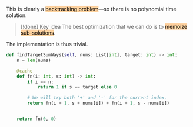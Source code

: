 This is clearly a <mark style="background: #FFB86CA6;">backtracking problem</mark>—so there is no polynomial time solution.

>[!done] Key idea
>The best optimization that we can do is to <mark style="background: #FFB86CA6;">memoize sub-solutions</mark>.

The implementation is thus trivial.

```python
def findTargetSumWays(self, nums: List[int], target: int) -> int:
	n = len(nums)

	@cache
	def fn(i: int, s: int) -> int:
		if i == n:
			return 1 if s == target else 0

		# We will try both '+' and '-' for the current index.
		return fn(i + 1, s + nums[i]) + fn(i + 1, s - nums[i])


	return fn(0, 0)
```
